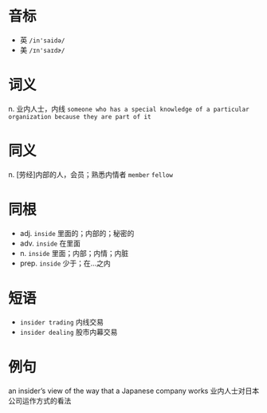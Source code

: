 # 音标

- 英 `/in'saidə/`
- 美 `/ɪn'saɪdɚ/`

# 词义

n. 业内人士，内线
`someone who has a special knowledge of a particular organization because they are part of it`

# 同义

n. [劳经]内部的人，会员；熟悉内情者
`member` `fellow`

# 同根

- adj. `inside` 里面的；内部的；秘密的
- adv. `inside` 在里面
- n. `inside` 里面；内部；内情；内脏
- prep. `inside` 少于；在…之内

# 短语

- `insider trading` 内线交易
- `insider dealing` 股市内幕交易

# 例句

an insider’s view of the way that a Japanese company works
业内人士对日本公司运作方式的看法


